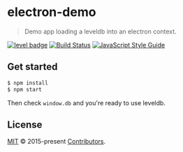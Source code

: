 # electron-demo

> Demo app loading a leveldb into an electron context.

[![level badge][level-badge]](https://github.com/level/awesome)
[![Build Status](https://img.shields.io/travis/Level/electron-demo.svg?branch=master)](http://travis-ci.org/Level/electron-demo)
[![JavaScript Style Guide](https://img.shields.io/badge/code_style-standard-brightgreen.svg)](https://standardjs.com)

## Get started

```bash
$ npm install
$ npm start
```

Then check `window.db` and you're ready to use leveldb.

## License

[MIT](LICENSE.md) © 2015-present [Contributors](CONTRIBUTORS.md).

[level-badge]: http://leveldb.org/img/badge.svg
